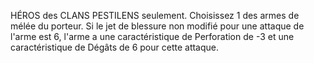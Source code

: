 HÉROS des CLANS PESTILENS seulement.
Choisissez 1 des armes de mélée du porteur.
Si le jet de blessure non modifié pour une attaque
de l'arme est 6, l'arme a une caractéristique de
Perforation de -3 et une caractéristique de Dégâts
de 6 pour cette attaque.
